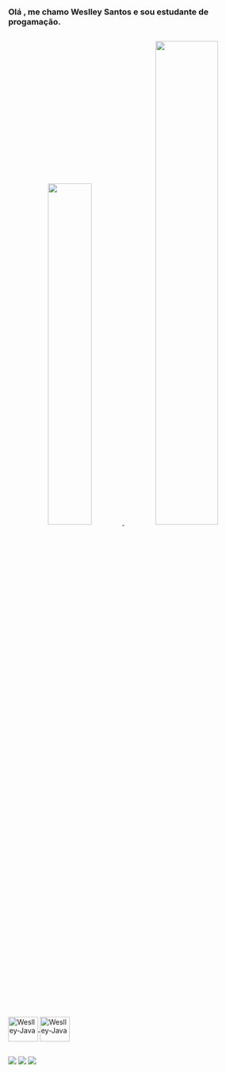###  Olá , me chamo Weslley Santos e sou estudante de progamação.
##
<div align="center">
  <a href="https://github.com/WeslleySantosln">
  <img width="42%" src="https://github-readme-stats.vercel.app/api?username=WeslleySantosln&show_icons=true&theme=dracula&include_all_commits=true&count_private=true"/>
  <img width="50%" src="https://github-readme-stats.vercel.app/api/top-langs/?username=WeslleySantosln&layout=compact&langs_count=7&theme=dracula"/>
</div>

<div style="display: inline_block"><br>
<img align="center" alt="Weslley-Java" height="50" width="60" src="https://cdn.jsdelivr.net/gh/devicons/devicon/icons/thealgorithms/thealgorithms-original-wordmark.svg"/>
<img align="center" alt="Weslley-Java" height="50" width="60" src="https://cdn.jsdelivr.net/gh/devicons/devicon/icons/java/java-original-wordmark.svg" ">
</div>

##

<div> 
<a href="https://www.youtube.com/channel/UCYiIPbfM29WsvfeAsNlnE_A" target="_blank" rel=”noopener”><img src="https://img.shields.io/badge/YouTube-FF0000?style=for-the-badge&logo=youtube&logoColor=white"></a>
  <a href="https://www.instagram.com/weslleysantosln" target="_blank"><img src="https://img.shields.io/badge/-Instagram-%23E4405F?style=for-the-badge&logo=instagram&logoColor=white" target="_blank"></a>
<a href="https://www.linkedin.com/in/weslley-santos-08aaa2239/" target="_blank"><img src="https://img.shields.io/badge/-LinkedIn-%230077B5?style=for-the-badge&logo=linkedin&logoColor=white" target="_blank"></a>  
</div>
